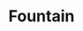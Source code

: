 ---
git: https://github.com/nyousefi/Fountain
logohandle: fountainio
sort: fountain
title: Fountain
twitter: https://x.com/ryannelson
website: https://fountain.io/
---